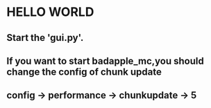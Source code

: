 # HELLO WORLD
## Start the 'gui.py'.
## If you want to start badapple_mc,you should change the config of chunk update
## config -> performance -> chunkupdate -> 5